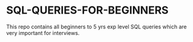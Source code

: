 # SQL-QUERIES-FOR-BEGINNERS
This repo contains all beginners to 5 yrs exp level SQL queries which are very important for interviews.

